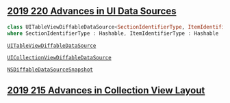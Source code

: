 
## [2019 220 Advances in UI Data Sources](https://developer.apple.com/videos/play/wwdc2019/220/)


```swift
class UITableViewDiffableDataSource<SectionIdentifierType, ItemIdentifierType> : NSObject 
where SectionIdentifierType : Hashable, ItemIdentifierType : Hashable
```

[`UITableViewDiffableDataSource`](https://developer.apple.com/documentation/uikit/uitableviewdiffabledatasource)


[`UICollectionViewDiffableDataSource`](https://developer.apple.com/documentation/uikit/uicollectionviewdiffabledatasource)

[`NSDiffableDataSourceSnapshot`](https://developer.apple.com/documentation/uikit/nsdiffabledatasourcesnapshot)



## [2019 215 Advances in Collection View Layout](https://developer.apple.com/videos/play/wwdc2019/215)

